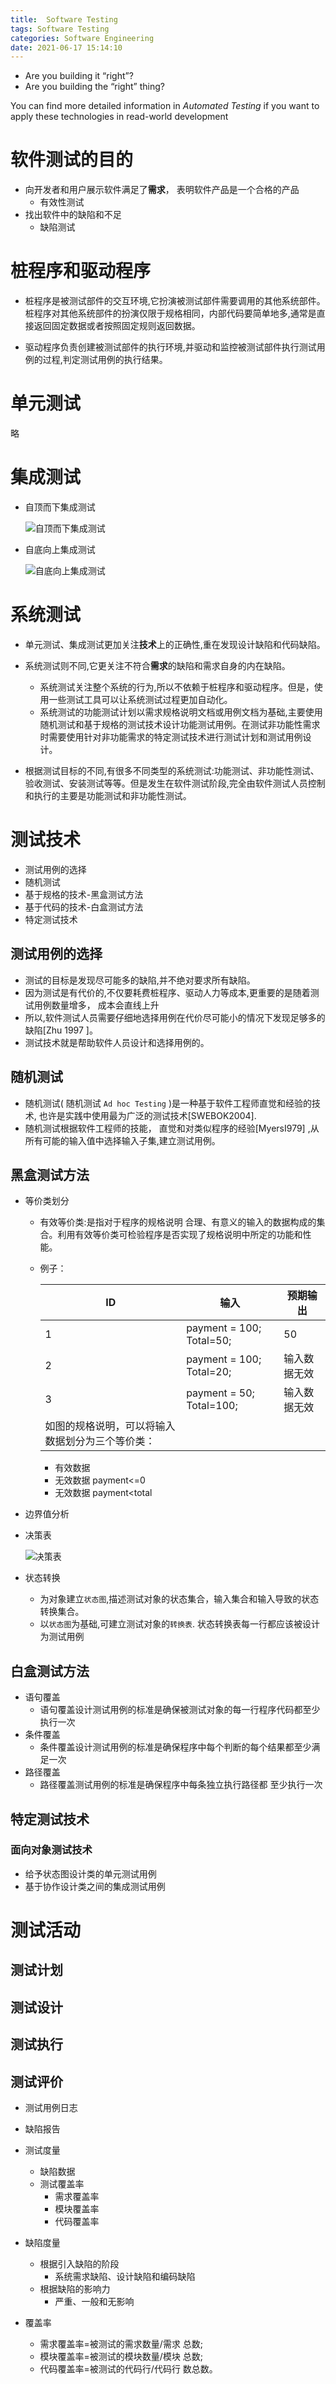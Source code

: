 ```yaml
---
title:  Software Testing
tags: Software Testing
categories: Software Engineering
date: 2021-06-17 15:14:10
---
```



* Are you building it “right”?
* Are you building the “right” thing?

You can find more detailed information in  *Automated Testing* if you want to apply these technologies in read-world development

<!--more-->

# 软件测试的目的

* 向开发者和用户展示软件满足了**需求**， 表明软件产品是一个合格的产品
  * 有效性测试
* 找出软件中的缺陷和不足
  * 缺陷测试

# 桩程序和驱动程序

* 桩程序是被测试部件的交互环境,它扮演被测试部件需要调用的其他系统部件。桩程序对其他系统部件的扮演仅限于规格相同，内部代码要简单地多,通常是直接返回固定数据或者按照固定规则返回数据。

* 驱动程序负责创建被测试部件的执行环境,并驱动和监控被测试部件执行测试用例的过程,判定测试用例的执行结果。

# 单元测试

略

# 集成测试

* 自顶而下集成测试

  ![自顶而下集成测试](https://seec2-lyk.oss-cn-shanghai.aliyuncs.com/Hexo/%E8%BD%AF%E4%BB%B6%E5%B7%A5%E7%A8%8B/image-20220125170602076.png)

* 自底向上集成测试

  ![自底向上集成测试](https://seec2-lyk.oss-cn-shanghai.aliyuncs.com/Hexo/%E8%BD%AF%E4%BB%B6%E5%B7%A5%E7%A8%8B/image-20220125170614394.png)

# 系统测试

* 单元测试、集成测试更加关注**技术**上的正确性,重在发现设计缺陷和代码缺陷。

* 系统测试则不同,它更关注不符合**需求**的缺陷和需求自身的内在缺陷。

  * 系统测试关注整个系统的行为,所以不依赖于桩程序和驱动程序。但是，使用一些测试工具可以让系统测试过程更加自动化。
  * 系统测试的功能测试计划以需求规格说明文档或用例文档为基础,主要使用随机测试和基于规格的测试技术设计功能测试用例。在测试非功能性需求时需要使用针对非功能需求的特定测试技术进行测试计划和测试用例设计。

* 根据测试目标的不同,有很多不同类型的系统测试:功能测试、非功能性测试、验收测试、安装测试等等。但是发生在软件测试阶段,完全由软件测试人员控制和执行的主要是功能测试和非功能性测试。

  

# 测试技术

* 测试用例的选择
* 随机测试
* 基于规格的技术-黑盒测试方法
* 基于代码的技术-白盒测试方法
* 特定测试技术

## 测试用例的选择

* 测试的目标是发现尽可能多的缺陷,并不绝对要求所有缺陷。
* 因为测试是有代价的,不仅要耗费桩程序、驱动人力等成本,更重要的是随着测试用例数量增多， 成本会直线上升
* 所以,软件测试人员需要仔细地选择用例在代价尽可能小的情况下发现足够多的缺陷[Zhu 1997 ]。
* 测试技术就是帮助软件人员设计和选择用例的。

## 随机测试

* 随机测试( 随机测试 `Ad hoc Testing` )是一种基于软件工程师直觉和经验的技术, 也许是实践中使用最为广泛的测试技术[SWEBOK2004].
* 随机测试根据软件工程师的技能， 直觉和对类似程序的经验[MyersI979] ,从所有可能的输入值中选择输入子集,建立测试用例。

## 黑盒测试方法
* 等价类划分
  * 有效等价类:是指对于程序的规格说明 合理、有意义的输入的数据构成的集合。利用有效等价类可检验程序是否实现了规格说明中所定的功能和性能。
  
  * 例子：
  
    | ID                                               | 输入                     | 预期输出     |
    | ------------------------------------------------ | ------------------------ | ------------ |
    | 1                                                | payment = 100; Total=50; | 50           |
    | 2                                                | payment = 100; Total=20; | 输入数据无效 |
    | 3                                                | payment = 50; Total=100; | 输入数据无效 |
    | 如图的规格说明，可以将输入数据划分为三个等价类： |                          |              |
  
    * 有效数据
    * 无效数据 payment<=0
    * 无效数据 payment<total
  
* 边界值分析

* 决策表

  ![决策表](https://seec2-lyk.oss-cn-shanghai.aliyuncs.com/Hexo/%E8%BD%AF%E4%BB%B6%E5%B7%A5%E7%A8%8B/image-20220125172134640.png)

* 状态转换
  * 为对象建立`状态图`,描述测试对象的状态集合，输入集合和输入导致的状态转换集合。
  * 以`状态图`为基础,可建立测试对象的`转换表`. 状态转换表每一行都应该被设计为测试用例

## 白盒测试方法

* 语句覆盖
  * 语句覆盖设计测试用例的标准是确保被测试对象的每一行程序代码都至少执行一次
* 条件覆盖
  * 条件覆盖设计测试用例的标准是确保程序中每个判断的每个结果都至少满足一次
* 路径覆盖
  * 路径覆盖测试用例的标准是确保程序中每条独立执行路径都
    至少执行一次

## 特定测试技术

### 面向对象测试技术

* 给予状态图设计类的单元测试用例
* 基于协作设计类之间的集成测试用例

# 测试活动

## 测试计划

## 测试设计

## 测试执行

## 测试评价

* 测试用例日志
* 缺陷报告
* 测试度量
  * 缺陷数据
  * 测试覆盖率
    * 需求覆盖率
    * 模块覆盖率
    * 代码覆盖率
* 缺陷度量
  * 根据引入缺陷的阶段
    * 系统需求缺陷、设计缺陷和编码缺陷
  * 根据缺陷的影响力
    * 严重、一般和无影响

* 覆盖率
  * 需求覆盖率=被测试的需求数量/需求
    总数;
  * 模块覆盖率=被测试的模块数量/模块
    总数;
  * 代码覆盖率=被测试的代码行/代码行
    数总数。
